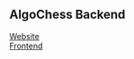 ## AlgoChess Backend

[Website](https://algochess.xyz)\
[Frontend](https://github.com/imfeelingitchy/algo-chess)
